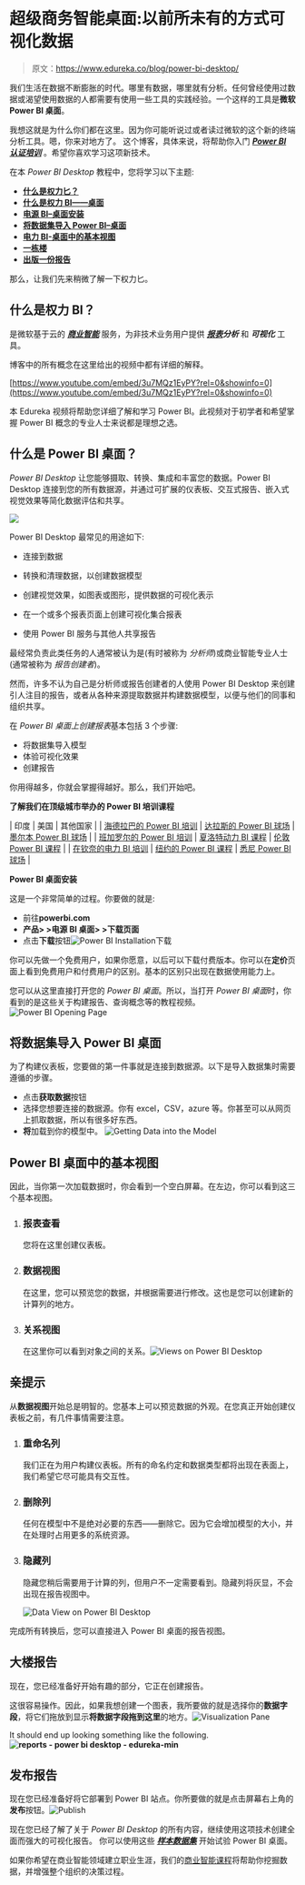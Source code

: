 # 超级商务智能桌面:以前所未有的方式可视化数据

> 原文：<https://www.edureka.co/blog/power-bi-desktop/>

我们生活在数据不断膨胀的时代。哪里有数据，哪里就有分析。任何曾经使用过数据或渴望使用数据的人都需要有使用一些工具的实践经验。一个这样的工具是**微软 Power BI 桌面**。

我想这就是为什么你们都在这里。因为你可能听说过或者读过微软的这个新的终端分析工具。嗯，你来对地方了。 这个博客，具体来说，将帮助你入门 [***Power BI 认证培训***](https://www.edureka.co/power-bi-certification-training) 。希望你喜欢学习这项新技术。

在本 *Power BI Desktop* 教程中，您将学习以下主题:

*   **[什么是权力匕？](#powerbi)**
*   **[什么是权力 BI——桌面](#powerbi-desktop)**
*   [**电源 BI–桌面安装**](#desktopinstallation)
*   [**将数据集导入 Power BI–桌面**](#getdata)
*   [**电力 BI-桌面中的基本视图**](#basicviews)
*   [**一栋楼**](#report)
*   [**出版一份报告**](#publishreport)

那么，让我们先来稍微了解一下权力匕。

## **什么是权力 BI？**

是微软基于云的 ***[商业智能](https://www.edureka.co/blog/business-intelligence-tools/)*** 服务，为非技术业务用户提供 [***报表***](https://www.edureka.co/blog/power-bi-reports/)***分析*** 和 ***可视化*** 工具。

博客中的所有概念在这里给出的视频中都有详细的解释。

[https://www.youtube.com/embed/3u7MQz1EyPY?rel=0&showinfo=0](https://www.youtube.com/embed/3u7MQz1EyPY?rel=0&showinfo=0)

本 Edureka 视频将帮助您详细了解和学习 Power BI。此视频对于初学者和希望掌握 Power BI 概念的专业人士来说都是理想之选。

## **什么是 Power BI 桌面？**

*Power BI Desktop* 让您能够摄取、转换、集成和丰富您的数据。Power BI Desktop 连接到您的所有数据源，并通过可扩展的仪表板、交互式报告、嵌入式视觉效果等简化数据评估和共享。

![](img/6ac80ccb7293638a2a3cd5a782c9ad47.png)

Power BI Desktop 最常见的用途如下:

*   连接到数据

*   转换和清理数据，以创建数据模型

*   创建视觉效果，如图表或图形，提供数据的可视化表示

*   在一个或多个报表页面上创建可视化集合报表

*   使用 Power BI 服务与其他人共享报告

最经常负责此类任务的人通常被认为是(有时被称为  *分析师*)或商业智能专业人士(通常被称为  *报告创建者*)。

然而，许多不认为自己是分析师或报告创建者的人使用 Power BI Desktop 来创建引人注目的报告，或者从各种来源提取数据并构建数据模型，以便与他们的同事和组织共享。

在 *Power BI 桌面上创建报表*基本包括 3 个步骤:

*   将数据集导入模型
*   体验可视化效果
*   创建报告

你用得越多，你就会掌握得越好。那么，我们开始吧。

**了解我们在顶级城市举办的 Power BI 培训课程**

| 印度 | 美国 | 其他国家 |
| [海德拉巴的 Power BI 培训](https://www.edureka.co/power-bi-certification-training-hyderabad) | [达拉斯的 Power BI 球场](https://www.edureka.co/power-bi-certification-training-dallas) | [墨尔本 Power BI 球场](https://www.edureka.co/power-bi-certification-training-melbourne) |
| [班加罗尔的 Power BI 培训](https://www.edureka.co/power-bi-certification-training-bangalore) | [夏洛特动力 BI 课程](https://www.edureka.co/power-bi-certification-training-charlotte) | [伦敦 Power BI 课程](https://www.edureka.co/power-bi-certification-training-london) |
| [在钦奈的电力 BI 培训](https://www.edureka.co/power-bi-certification-training-chennai) | [纽约的 Power BI 课程](https://www.edureka.co/power-bi-certification-training-new-york-city) | [悉尼 Power BI 球场](https://www.edureka.co/power-bi-certification-training-sydney) |

**Power BI 桌面安装**

这是一个非常简单的过程。你要做的就是:

*   前往**powerbi.com**
*   **产品> >电源 BI 桌面> >下载页面**
*   点击**下载**按钮![Power BI Installation](img/b7b1be3698a72c8eacbd1d6e534141ea.png)下载

你可以先做一个免费用户，如果你愿意，以后可以下载付费版本。你可以在**定价**页面上看到免费用户和付费用户的区别。基本的区别只出现在数据使用能力上。

您可以从这里直接打开您的 *Power BI 桌面*。所以，当打开 *Power BI 桌面*时，你看到的是这些关于构建报告、查询概念等的教程视频。 ![Power BI Opening Page](img/24765d2c7f3a96028d7130a1b912c154.png)

## **将数据集导入 Power BI 桌面**

为了构建仪表板，您要做的第一件事就是连接到数据源。以下是导入数据集时需要遵循的步骤。

*   点击**获取数据**按钮
*   选择您想要连接的数据源。你有 excel，CSV，azure 等。你甚至可以从网页上抓取数据，所以有很多好东西。
*   **将**加载到你的模型中。 ![Getting Data into the Model](img/a52cd2417dedbfb8d63c7f67ae23bf95.png)

## **Power BI 桌面中的基本视图**

因此，当你第一次加载数据时，你会看到一个空白屏幕。在左边，你可以看到这三个基本视图。

1.  ### **报表查看**

    您将在这里创建仪表板。

2.  ### **数据视图**

    在这里，您可以预览您的数据，并根据需要进行修改。这也是您可以创建新的计算列的地方。

3.  ### **关系视图**

    在这里你可以看到对象之间的关系。![Views on Power BI Desktop](img/82727ac0a1e7a897fba011447a8c34b1.png)

## **亲提示**

从**数据视图**开始总是明智的。您基本上可以预览数据的外观。在您真正开始创建仪表板之前，有几件事情需要注意。

1.  ### **重命名列**

    我们正在为用户构建仪表板。所有的命名约定和数据类型都将出现在表面上，我们希望它尽可能具有交互性。

2.  ### **删除列**

    任何在模型中不是绝对必要的东西——删除它。因为它会增加模型的大小，并在处理时占用更多的系统资源。

3.  ### **隐藏列**

    隐藏您稍后需要用于计算的列，但用户不一定需要看到。隐藏列将灰显，不会出现在报告视图中。

    ![Data View on Power BI Desktop](img/9de02f637e003fd1457430172c3b6bab.png)

完成所有转换后，您可以直接进入 Power BI 桌面的报告视图。

## **大楼报告**

现在，您已经准备好开始有趣的部分，它正在创建报告。

这很容易操作。因此，如果我想创建一个图表，我所要做的就是选择你的**数据字段**，将它们拖放到显示**将数据字段拖到这里**的地方。![Visualization Pane](img/a9a92245115d2ef3d2c76a4c64e6e25c.png)

It should end up looking something like the following.**![reports - power bi desktop - edureka-min](img/bbe7e1058824ecf5ef99b02aaf2a10a1.png)**

## **发布报告**

现在您已经准备好将它部署到 Power BI 站点。你所要做的就是点击屏幕右上角的**发布**按钮。![Publish](img/1a1c407065485e336eea0ed893d677b9.png)

现在您已经了解了关于 *Power BI Desktop* 的所有内容，继续使用这项技术创建全面而强大的可视化报告。 你可以使用这些 ***[样本数据集](https://drive.google.com/drive/folders/1_SSoYp81ziJlPm6Ub4ER6ZX6Ost5Zn7X?usp=sharing)*** 开始试验 Power BI 桌面。

如果你希望在商业智能领域建立职业生涯，我们的[商业智能课程](https://www.edureka.co/masters-program/business-intelligence-certification)将帮助你挖掘数据，并增强整个组织的决策过程。